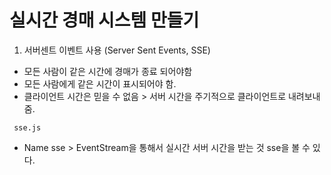 # 실시간 경매 시스템 만들기

1. 서버센트 이벤트 사용 (Server Sent Events, SSE)
 
 - 모든 사람이 같은 시간에 경매가 종료 되어야함
 - 모든 사람에게 같은 시간이 표시되어야 함.
 - 클라이언트 시간은 믿을 수 없음 > 서버 시간을 주기적으로 클라이언트로 내려보내줌.

` sse.js`

 - Name sse > EventStream을 통해서 실시간 서버 시간을 받는 것 sse을 볼 수 있다.
